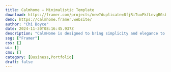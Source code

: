 ```yaml
---
title: Calmhome — Minimalistic Template
download: https://framer.com/projects/new?duplicate=8fjRiTuoFkfLnvgBGsbE&via=chibin&duplicateType=siteTemplate
demo: https://calmhome.framer.website/
author: "Chi Boyce"
date: 2024-11-30T08:16:45.937Z
description: "CalmHome is designed to bring simplicity and elegance to your online presence. With a minimalist aesthetic, it features clean lines, subtle animations, and intuitive interactions to engage your visitors effortlessly."
ssg: ["Framer"]
css: []
ui: []
cms: []
category: [Business,Portfolio]
draft: false
---
```

